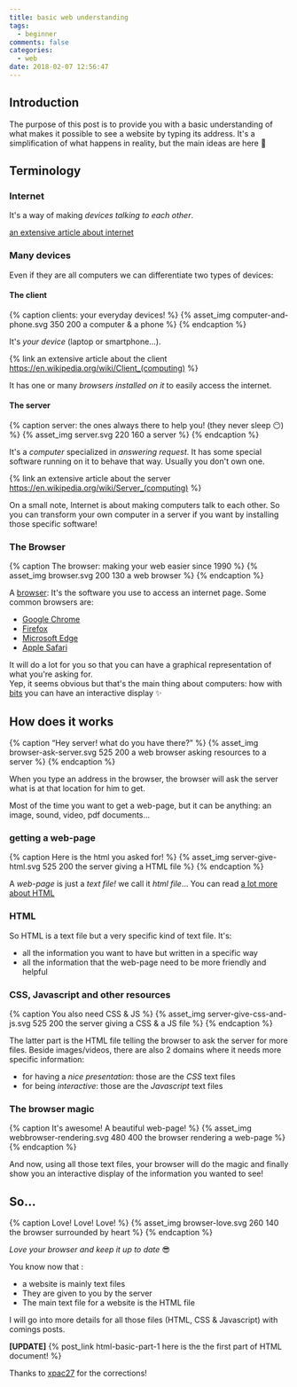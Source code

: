 ```yaml
---
title: basic web understanding
tags:
  - beginner
comments: false
categories:
  - web
date: 2018-02-07 12:56:47
---
```



## Introduction

The purpose of this post is to provide you with a basic understanding of what makes it possible to see a website by typing its address.
It's a simplification of what happens in reality, but the main ideas are here 🙂

<!-- more -->

## Terminology 

### Internet 

It's a way of making *devices talking to each other*. 

[an extensive article about internet](https://en.wikipedia.org/wiki/Internet)

### Many devices

Even if they are all computers we can differentiate two types of devices:

#### The client

{% caption clients: your everyday devices! %}
{% asset_img computer-and-phone.svg 350 200 a computer & a phone %} 
{% endcaption %}

It's *your device* (laptop or smartphone…). 

[//]: # ( need to suse {% link %} regular link doesn't handle well parenthesis )
{% link an extensive article about the client https://en.wikipedia.org/wiki/Client_(computing) %}

It has one or many *browsers installed on it* to easily access the internet.

#### The server

{% caption server: the ones always there to help you! (they never sleep 😶) %}
{% asset_img server.svg 220 160 a server %} 
{% endcaption %}

It's a *computer* specialized in *answering request*. 
It has some special software running on it to behave that way.
Usually you don't own one.

[//]: # ( need to suse {% link %} regular link doesn't handle well parenthesis )
{% link an extensive article about the server https://en.wikipedia.org/wiki/Server_(computing) %}

On a small note, Internet is about making computers talk to each other. 
So you can transform your own computer in a server if you want by installing those specific software!

### The Browser

{% caption The browser: making your web easier since 1990 %}
{% asset_img browser.svg 200 130 a web browser %} 
{% endcaption %}

A [browser](https://en.wikipedia.org/wiki/Web_browser): It's the software you use to access an internet page.
Some common browsers are:
- [Google Chrome](https://www.google.com/chrome/browser/desktop/index.html)
- [Firefox](https://www.mozilla.org/en-US/firefox/new/)
- [Microsoft Edge](https://www.microsoft.com/en-us/windows/microsoft-edge)
- [Apple Safari](https://support.apple.com/downloads/safari)

It will do a lot for you so that you can have a graphical representation of what you're asking for.  
Yep, it seems obvious but that's the main thing about computers: how with [bits](https://en.wikipedia.org/wiki/Bit) you can have an interactive display ✨ 

## How does it works

{% caption “Hey server! what do you have there?” %}
{% asset_img browser-ask-server.svg 525 200 a web browser asking resources to a server %} 
{% endcaption %}

When you type an address in the browser, the browser will ask the server what is at that location for him to get.

Most of the time you want to get a web-page, but it can be anything: an image, sound, video, pdf documents…

### getting a web-page

{% caption Here is the html you asked for! %}
{% asset_img server-give-html.svg 525 200 the server giving a HTML file %} 
{% endcaption %}

A *web-page* is just a *text file!* we call it *html file*… You can read [a lot more about HTML](https://en.wikipedia.org/wiki/HTML)

### HTML

So HTML is a text file but a very specific kind of text file.
It's: 

- all the information you want to have but written in a specific way 
- all the information that the web-page need to be more friendly and helpful

### CSS, Javascript and other resources 

{% caption You also need CSS & JS %}
{% asset_img server-give-css-and-js.svg 525 200 the server giving a CSS & a JS file %} 
{% endcaption %}

The latter part is the HTML file telling the browser to ask the server for more files. 
Beside images/videos, there are also 2 domains where it needs more specific information: 

- for having a *nice presentation*: those are the *CSS* text files
- for being *interactive*: those are the *Javascript* text files

### The browser magic

{% caption It's awesome! A beautiful web-page!  %}
{% asset_img webbrowser-rendering.svg 480 400 the browser rendering a web-page %} 
{% endcaption %}

And now, using all those text files, your browser will do the magic and finally show you an interactive display of the information you wanted to see!

## So…

{% caption Love! Love! Love! %}
{% asset_img browser-love.svg 260 140 the browser surrounded by heart %} 
{% endcaption %}

*Love your browser and keep it up to date* 😎

You know now that : 

- a website is mainly text files
- They are given to you by the server
- The main text file for a website is the HTML file

I will go into more details for all those files (HTML, CSS & Javascript) with comings posts.  

**[UPDATE]** {% post_link html-basic-part-1 here is the the first part of HTML document! %} 

Thanks to [xpac27](https://github.com/xpac27) for the corrections!
